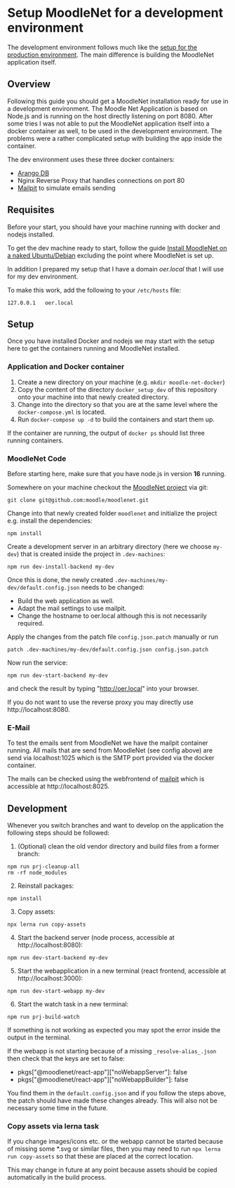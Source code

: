 # Setup MoodleNet for a development environment

The development environment follows much like the
[setup for the production environment](docker_setup.md). The main difference
is building the MoodleNet application itself.

## Overview

Following this guide you should get a MoodleNet installation ready for use in a
development environment. The Moodle Net Application is based on Node.js and is
running on the host directly listening on port 8080. After some tries I was not
able to put the MoodleNet application itself into a docker container as well,
to be used in the development environment. The problems were a rather
complicated setup with building the app inside the container.

The dev environment uses these three docker containers:

* [Arango DB](https://hub.docker.com/_/arangodb)
* Nginx Reverse Proxy that handles connections on port 80
* [Mailpit](https://hub.docker.com/r/axllent/mailpit) to simulate emails sending

## Requisites

Before your start, you should have your machine running with docker and nodejs installed.

To get the dev machine ready to start, follow the guide 
[Install MoodleNet on a naked Ubuntu/Debian](./install_debian.md) excluding
the point where MoodleNet is set up.

In addition I prepared my setup that I have a domain *oer.local* that I will use
for my dev environment.

To make this work, add the following to your `/etc/hosts` file:
```
127.0.0.1	oer.local
```

## Setup

Once you have installed Docker and nodejs we may start with the setup here to get the containers
running and MoodleNet installed.

### Application and Docker container

1. Create a new directory on your machine (e.g. `mkdir moodle-net-docker`)
1. Copy the content of the directory `docker_setup_dev` of this repository onto your machine
into that newly created directory.
1. Change into the directory so that you are at the same level where the
`docker-compose.yml` is located.
1. Run `docker-compose up -d` to build the containers and start them up.

If the container are running, the output of `docker ps` should list three
running containers.

### MoodleNet Code

Before starting here, make sure that you have node.js in version **16** running.

Somewhere on your machine checkout the
[MoodleNet project](https://github.com/moodle/moodlenet) via git:
```
git clone git@github.com:moodle/moodlenet.git
```

Change into that newly created folder `moodlenet` and initialize the project
e.g. install the dependencies:
```
npm install
```

Create a development server in an arbitrary directory (here we choose `my-dev`)
that is created inside the project in `.dev-machines`:
```
npm run dev-install-backend my-dev
```

Once this is done, the newly created `.dev-machines/my-dev/default.config.json`
needs to be changed:

- Build the web application as well.
- Adapt the mail settings to use mailpit.
- Change the hostname to oer.local although this is not necessarily required.

Apply the changes from the patch file `config.json.patch` manually or run
```
patch .dev-machines/my-dev/default.config.json config.json.patch
```

Now run the service:
```
npm run dev-start-backend my-dev
```

and check the result by typing "http://oer.local" into your browser.

If you do not want to use the reverse proxy you may directly use
http://localhost:8080.

### E-Mail

To test the emails sent from MoodleNet we have the mailpit container running.
All mails that are send from MoodleNet (see config above) are send via
localhost:1025 which is the SMTP port provided via the docker container.

The mails can be checked using the webfrontend of
[mailpit](https://github.com/axllent/mailpit) which is accessible
at http://localhost:8025.

## Development

Whenever you switch branches and want to develop on the application the following
steps should be followed:

1. (Optional) clean the old vendor directory and build files from a former branch:
```
npm run prj-cleanup-all
rm -rf node_modules
```

2. Reinstall packages:
```
npm install
```

3. Copy assets:
```
npx lerna run copy-assets
```

4. Start the backend server (node process, accessible at http://localhost:8080):
```
npm run dev-start-backend my-dev
```

5. Start the webapplication in a new terminal (react frontend, accessible at http://localhost:3000):
```
npm run dev-start-webapp my-dev
```

6. Start the watch task in a new terminal:
```
npm run prj-build-watch
```

If something is not working as expected you may spot the error inside the output in the
terminal.

If the webapp is not starting because of a missing `_resolve-alias_.json` then check
that the keys are set to false:
* pkgs["@moodlenet/react-app"]["noWebappServer"]: false
* pkgs["@moodlenet/react-app"]["noWebappBuilder"]: false

You find them in the `default.config.json` and if you follow the steps above,
the patch should have made these changes already. This will also not be necessary some time in the future.

### Copy assets via lerna task

If you change images/icons etc. or the webapp cannot be started because of missing
some *.svg or similar files, then you may need to run `npx lerna run copy-assets` so
that these are placed at the correct location.

This may change in future at any point because assets should be copied automatically
in the build process.
